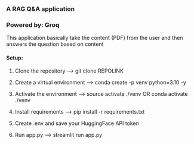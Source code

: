 ### A RAG Q&A application
### Powered by: Groq

This application basically take the content (PDF) from the user and then answers the question based on content

#### Setup:

1) Clone the repository --> git clone REPOLINK
2) Create a virtual environment --> conda create -p venv python=3.10 -y
3) Activate the environment --> source activate ./venv OR conda activate ./venv
4) Install requirements --> pip install -r requirements.txt
5) Create .env and save your HuggingFace API token

6) Run app.py --> streamlit run app.py